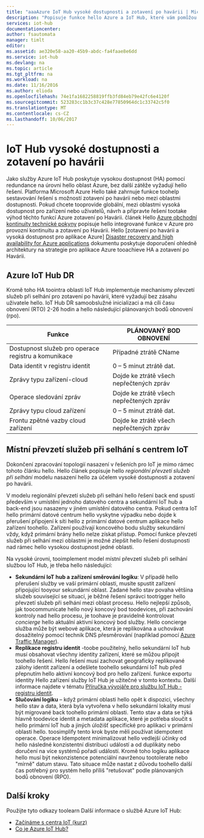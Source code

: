 ```yaml
---
title: "aaaAzure IoT Hub vysoké dostupnosti a zotavení po havárii | Microsoft Docs"
description: "Popisuje funkce hello Azure a IoT Hub, které vám pomůžou toobuild vysoce dostupné řešení Azure IoT s možností obnovení po havárii."
services: iot-hub
documentationcenter: 
author: fsautomata
manager: timlt
editor: 
ms.assetid: ae320e58-aa20-45b9-abdc-fa4faae8e6dd
ms.service: iot-hub
ms.devlang: na
ms.topic: article
ms.tgt_pltfrm: na
ms.workload: na
ms.date: 11/16/2016
ms.author: elioda
ms.openlocfilehash: 74e1fa1682258819ffb3fd84eb79e42fc6e4120f
ms.sourcegitcommit: 523283cc1b3c37c428e77850964dc1c33742c5f0
ms.translationtype: MT
ms.contentlocale: cs-CZ
ms.lasthandoff: 10/06/2017
---
```

# <a name="iot-hub-high-availability-and-disaster-recovery"></a>IoT Hub vysoké dostupnosti a zotavení po havárii
Jako služby Azure IoT Hub poskytuje vysokou dostupnost (HA) pomocí redundance na úrovni hello oblast Azure, bez další zátěže vyžadují hello řešení. Platforma Microsoft Azure Hello také zahrnuje funkce toohelp sestavování řešení s možností zotavení po havárii nebo mezi oblastmi dostupnosti. Pokud chcete tooprovide globální, mezi oblastmi vysoká dostupnost pro zařízení nebo uživatelů, návrh a připravte řešení tootake výhod těchto funkcí Azure zotavení po Havárii. článek Hello [Azure obchodní kontinuity technické pokyny](../resiliency/resiliency-technical-guidance.md) popisuje hello integrované funkce v Azure pro provozní kontinuitu a zotavení po Havárii. Hello [zotavení po havárii a vysoká dostupnost pro aplikace Azure] [ Disaster recovery and high availability for Azure applications] dokumentu poskytuje doporučení ohledně architektury na strategie pro aplikace Azure tooachieve HA a zotavení po Havárii.

## <a name="azure-iot-hub-dr"></a>Azure IoT Hub DR
Kromě toho HA toointra oblasti IoT Hub implementuje mechanismy převzetí služeb při selhání pro zotavení po havárii, které vyžadují bez zásahu uživatele hello. IoT Hub DR samoobslužné inicializaci a má cíli času obnovení (RTO) 2-26 hodin a hello následující plánovaných bodů obnovení (rpo).

| Funkce | PLÁNOVANÝ BOD OBNOVENÍ |
| --- | --- |
| Dostupnost služeb pro operace registru a komunikace |Případné ztrátě CName |
| Data identit v registru identit |0 – 5 minut ztrátě dat. |
| Zprávy typu zařízení-cloud |Dojde ke ztrátě všech nepřečtených zpráv |
| Operace sledování zpráv |Dojde ke ztrátě všech nepřečtených zpráv |
| Zprávy typu cloud zařízení |0 – 5 minut ztrátě dat. |
| Frontu zpětné vazby cloud zařízení |Dojde ke ztrátě všech nepřečtených zpráv |

## <a name="regional-failover-with-iot-hub"></a>Místní převzetí služeb při selhání s centrem IoT
Dokončení zpracování topologií nasazení v řešeních pro IoT je mimo rámec tohoto článku hello. Hello článek popisuje hello *regionální převzetí služeb při selhání* modelu nasazení hello za účelem vysoké dostupnosti a zotavení po havárii.

V modelu regionální převzetí služeb při selhání hello řešení back end spustí především v umístění jednoho datového centra a sekundární IoT hub a back-end jsou nasazeny v jiném umístění datového centra. Pokud centra IoT hello primární datové centrum hello vyskytne výpadku nebo dojde k přerušení připojení k síti hello z primární datové centrum aplikace hello zařízení toohello. Zařízení používají koncového bodu služby sekundární vždy, když primární brány hello nelze získat přístup. Pomocí funkce převzetí služeb při selhání mezi oblastmi je možné zlepšit hello řešení dostupnosti nad rámec hello vysokou dostupnost jedné oblasti.

Na vysoké úrovni, tooimplement model místní převzetí služeb při selhání službou IoT Hub, je třeba hello následující:

* **Sekundární IoT hub a zařízení směrování logiku**: V případě hello přerušení služby ve vaší primární oblasti, musíte spustit zařízení připojující tooyour sekundární oblast. Zadané hello stav povaha většina služeb související se situací, je běžné řešení správci tootrigger hello převzetí služeb při selhání mezi oblast procesu. Hello nejlepší způsob, jak toocommunicate hello nový koncový bod toodevices, při zachování kontroly nad hello procesu, je toohave je pravidelně kontrolovat *concierge* hello aktuální aktivní koncový bod služby. Hello concierge služba může být webové aplikace, která je replikována a uchovávat dosažitelný pomocí technik DNS přesměrování (například pomocí [Azure Traffic Manager][Azure Traffic Manager]).
* **Replikace registru identit** -toobe použitelný, hello sekundární IoT hub musí obsahovat všechny identity zařízení, které se můžou připojit toohello řešení. Hello řešení musí zachovat geograficky replikované zálohy identit zařízení a odešlete toohello sekundární IoT hub před přepnutím hello aktivní koncový bod pro hello zařízení. funkce exportu identity Hello zařízení služby IoT Hub je užitečné v tomto kontextu. Další informace najdete v tématu [Příručka vývojáře pro službu IoT Hub - registru identit][IoT Hub developer guide - identity registry].
* **Slučování logiku** – když primární oblasti hello opět k dispozici, všechny hello stav a data, která byla vytvořena v hello sekundární lokality musí být migrované back toohello primární oblasti. Tento stav a data se týká hlavně toodevice identit a metadata aplikace, které je potřeba sloučit s hello primární IoT hub a jiných úložišť specifické pro aplikaci v primární oblasti hello. toosimplify tento krok byste měli používat idempotent operace. Operace Idempotent minimalizovat hello vedlejší účinky od hello následné konzistentní distribuci událostí a od duplikáty nebo doručení na více systémů pořadí událostí. Kromě toho logiku aplikace hello musí být nekonzistence potenciální navrženou tootolerate nebo "mírně" datum stavu. Tato situace může nastat z důvodu toohello další čas potřebný pro systém hello příliš "retušovat" podle plánovaných bodů obnovení (RPO).

## <a name="next-steps"></a>Další kroky
Použijte tyto odkazy toolearn Další informace o službě Azure IoT Hub:

* [Začínáme s centra IoT (kurz)][lnk-get-started]
* [Co je Azure IoT Hub?][What is Azure IoT Hub?]

[Disaster recovery and high availability for Azure applications]: ../resiliency/resiliency-disaster-recovery-high-availability-azure-applications.md
[Azure Business Continuity Technical Guidance]: https://azure.microsoft.com/documentation/articles/resiliency-technical-guidance/
[Azure Traffic Manager]: https://azure.microsoft.com/documentation/services/traffic-manager/
[IoT Hub developer guide - identity registry]: iot-hub-devguide-identity-registry.md

[lnk-get-started]: iot-hub-csharp-csharp-getstarted.md
[What is Azure IoT Hub?]: iot-hub-what-is-iot-hub.md

